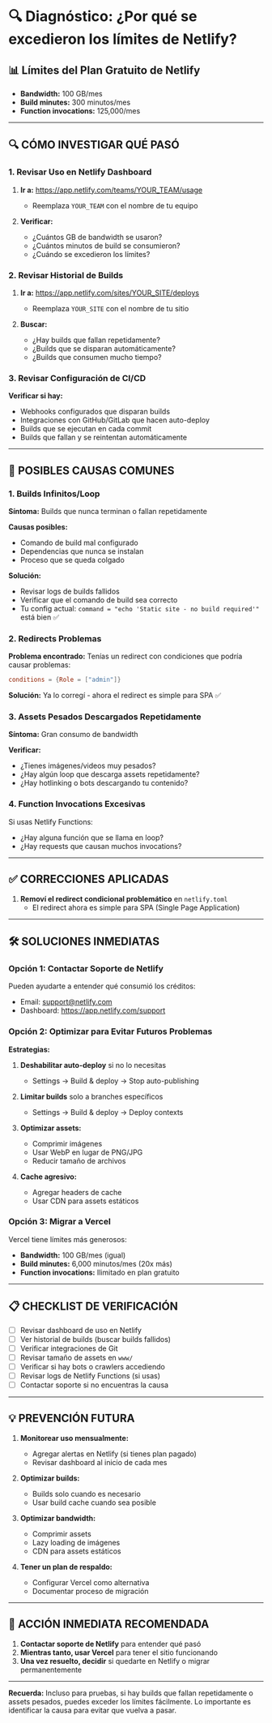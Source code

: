 # 🔍 Diagnóstico: ¿Por qué se excedieron los límites de Netlify?

## 📊 Límites del Plan Gratuito de Netlify

- **Bandwidth:** 100 GB/mes
- **Build minutes:** 300 minutos/mes
- **Function invocations:** 125,000/mes

---

## 🔍 CÓMO INVESTIGAR QUÉ PASÓ

### 1. Revisar Uso en Netlify Dashboard

1. **Ir a:** https://app.netlify.com/teams/YOUR_TEAM/usage
   - Reemplaza `YOUR_TEAM` con el nombre de tu equipo

2. **Verificar:**
   - ¿Cuántos GB de bandwidth se usaron?
   - ¿Cuántos minutos de build se consumieron?
   - ¿Cuándo se excedieron los límites?

### 2. Revisar Historial de Builds

1. **Ir a:** https://app.netlify.com/sites/YOUR_SITE/deploys
   - Reemplaza `YOUR_SITE` con el nombre de tu sitio

2. **Buscar:**
   - ¿Hay builds que fallan repetidamente?
   - ¿Builds que se disparan automáticamente?
   - ¿Builds que consumen mucho tiempo?

### 3. Revisar Configuración de CI/CD

**Verificar si hay:**
- Webhooks configurados que disparan builds
- Integraciones con GitHub/GitLab que hacen auto-deploy
- Builds que se ejecutan en cada commit
- Builds que fallan y se reintentan automáticamente

---

## 🐛 POSIBLES CAUSAS COMUNES

### 1. Builds Infinitos/Loop
**Síntoma:** Builds que nunca terminan o fallan repetidamente

**Causas posibles:**
- Comando de build mal configurado
- Dependencias que nunca se instalan
- Proceso que se queda colgado

**Solución:** 
- Revisar logs de builds fallidos
- Verificar que el comando de build sea correcto
- Tu config actual: `command = "echo 'Static site - no build required'"` está bien ✅

### 2. Redirects Problemas
**Problema encontrado:** Tenías un redirect con condiciones que podría causar problemas:
```toml
conditions = {Role = ["admin"]}
```
**Solución:** Ya lo corregí - ahora el redirect es simple para SPA ✅

### 3. Assets Pesados Descargados Repetidamente
**Síntoma:** Gran consumo de bandwidth

**Verificar:**
- ¿Tienes imágenes/videos muy pesados?
- ¿Hay algún loop que descarga assets repetidamente?
- ¿Hay hotlinking o bots descargando tu contenido?

### 4. Function Invocations Excesivas
Si usas Netlify Functions:
- ¿Hay alguna función que se llama en loop?
- ¿Hay requests que causan muchos invocations?

---

## ✅ CORRECCIONES APLICADAS

1. **Removí el redirect condicional problemático** en `netlify.toml`
   - El redirect ahora es simple para SPA (Single Page Application)

---

## 🛠️ SOLUCIONES INMEDIATAS

### Opción 1: Contactar Soporte de Netlify
Pueden ayudarte a entender qué consumió los créditos:
- Email: support@netlify.com
- Dashboard: https://app.netlify.com/support

### Opción 2: Optimizar para Evitar Futuros Problemas

**Estrategias:**
1. **Deshabilitar auto-deploy** si no lo necesitas
   - Settings → Build & deploy → Stop auto-publishing

2. **Limitar builds** solo a branches específicos
   - Settings → Build & deploy → Deploy contexts

3. **Optimizar assets:**
   - Comprimir imágenes
   - Usar WebP en lugar de PNG/JPG
   - Reducir tamaño de archivos

4. **Cache agresivo:**
   - Agregar headers de cache
   - Usar CDN para assets estáticos

### Opción 3: Migrar a Vercel
Vercel tiene límites más generosos:
- **Bandwidth:** 100 GB/mes (igual)
- **Build minutes:** 6,000 minutos/mes (20x más)
- **Function invocations:** Ilimitado en plan gratuito

---

## 📋 CHECKLIST DE VERIFICACIÓN

- [ ] Revisar dashboard de uso en Netlify
- [ ] Ver historial de builds (buscar builds fallidos)
- [ ] Verificar integraciones de Git
- [ ] Revisar tamaño de assets en `www/`
- [ ] Verificar si hay bots o crawlers accediendo
- [ ] Revisar logs de Netlify Functions (si usas)
- [ ] Contactar soporte si no encuentras la causa

---

## 💡 PREVENCIÓN FUTURA

1. **Monitorear uso mensualmente:**
   - Agregar alertas en Netlify (si tienes plan pagado)
   - Revisar dashboard al inicio de cada mes

2. **Optimizar builds:**
   - Builds solo cuando es necesario
   - Usar build cache cuando sea posible

3. **Optimizar bandwidth:**
   - Comprimir assets
   - Lazy loading de imágenes
   - CDN para assets estáticos

4. **Tener un plan de respaldo:**
   - Configurar Vercel como alternativa
   - Documentar proceso de migración

---

## 🚨 ACCIÓN INMEDIATA RECOMENDADA

1. **Contactar soporte de Netlify** para entender qué pasó
2. **Mientras tanto, usar Vercel** para tener el sitio funcionando
3. **Una vez resuelto, decidir** si quedarte en Netlify o migrar permanentemente

---

**Recuerda:** Incluso para pruebas, si hay builds que fallan repetidamente o assets pesados, puedes exceder los límites fácilmente. Lo importante es identificar la causa para evitar que vuelva a pasar.


